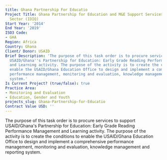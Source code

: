 ```yaml
---
title: Ghana Partnership For Educatio
Project Title: Ghana Partnership for Education and M&E Support Services in the Education
  Sector (IDIQ)
Start Year: '2014'
End Year: '2019'
ISO3 Code:
- GHA
Region: Africa
Country: Ghana
Client/ Donor: USAID
Brief Description: 'The purpose of this task order is to procure services to support
  USAID/Ghana''s Partnership for Education: Early Grade Reading Performance Management
  and Learning activity. The purpose of the activity is to create the conditions to
  enable the USAID/Ghana Education Office to design and implement a comprehensive
  performance management, monitoring and evaluation, knowledge management and reporting
  system.'
Is Current Project? (true/false): true
Practice Area:
- Monitoring and Evaluation
- Education, Gender and Youth
projects_slug: Ghana-Partnership-for-Educatio
Contract Value USD: ''
---
```


The purpose of this task order is to procure services to support USAID/Ghana's Partnership for Education: Early Grade Reading Performance Management and Learning activity. The purpose of the activity is to create the conditions to enable the USAID/Ghana Education Office to design and implement a comprehensive performance management, monitoring and evaluation, knowledge management and reporting system.